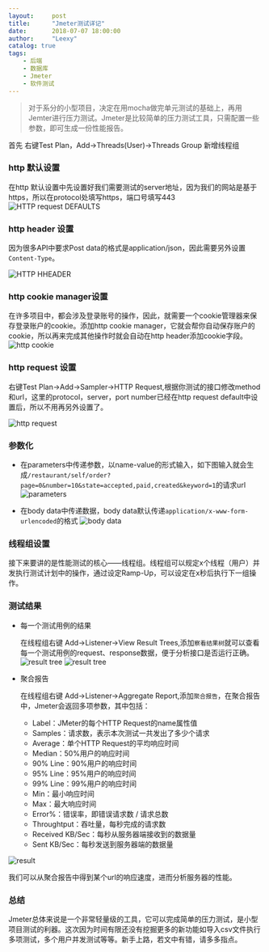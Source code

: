 ```yaml
---
layout:     post
title:      "Jmeter测试详记"
date:       2018-07-07 18:00:00
author:     "Leexy"
catalog: true
tags:
    - 后端
    - 数据库
    - Jmeter
    - 软件测试
---
```

 > 对于系分的小型项目，决定在用mocha做完单元测试的基础上，再用Jemter进行压力测试。Jmeter是比较简单的压力测试工具，只需配置一些参数，即可生成一份性能报告。


首先 右键Test Plan，Add->Threads(User)->Threads Group 新增线程组

### http 默认设置
 在http 默认设置中先设置好我们需要测试的server地址，因为我们的网站是基于https，所以在protocol处填写https，端口号填写443
 ![HTTP request DEFAULTS](/img/post_img/2018-07-07-Test/http_request_defaults.png)

### http header 设置
  因为很多API中要求Post data的格式是application/json，因此需要另外设置`Content-Type`。

 ![HTTP HHEADER ](/img/post_img/2018-07-07-Test/http_header.png)

### http cookie manager设置

 在许多项目中，都会涉及登录账号的操作，因此，就需要一个cookie管理器来保存登录账户的cookie。添加http cookie manager，它就会帮你自动保存账户的cookie，所以再来完成其他操作时就会自动在http header添加cookie字段。
 ![http cookie](/img/post_img/2018-07-07-Test/http_cookie_manager.png)

### http request 设置

 右键Test Plan->Add->Sampler->HTTP Request,根据你测试的接口修改method和url，这里的protocol，server，port number已经在http request default中设置后，所以不用再另外设置了。

 ![http request](/img/post_img/2018-07-07-Test/http_request.png)

### 参数化

 - 在parameters中传递参数，以name-value的形式输入，如下图输入就会生成`/restaurant/self/order?page=0&number=10&state=accepted,paid,created&keyword=1`的请求url
 ![parameters](/img/post_img/2018-07-07-Test/query_order.png)

 - 在body data中传递数据，body data默认传递`application/x-www-form-urlencoded`的格式
 ![body data](/img/post_img/2018-07-07-Test/body_data.png)

### 线程组设置

 接下来要讲的是性能测试的核心——线程组。线程组可以规定x个线程（用户）并发执行测试计划中的操作，通过设定Ramp-Up，可以设定在x秒后执行下一组操作。

### 测试结果

- 每一个测试用例的结果

  在线程组右键 Add->Listener->View Result Trees,添加`察看结果树`就可以查看每一个测试用例的request、response数据，便于分析接口是否运行正确。
  ![result tree](/img/post_img/2018-07-07-Test/get_dish_result.png)
  ![result tree](/img/post_img/2018-07-07-Test/get_dish_result2.png)

- 聚合报告

  在线程组右键 Add->Listener->Aggregate Report,添加`聚合报告`，在聚合报告中，Jmeter会返回多项参数，其中包括：

  - Label：JMeter的每个HTTP Request的name属性值
  - Samples：请求数，表示本次测试一共发出了多少个请求
  - Average：单个HTTP Request的平均响应时间
  - Median：50%用户的响应时间
  - 90% Line：90%用户的响应时间
  - 95% Line：95%用户的响应时间
  - 99% Line：99%用户的响应时间
  - Min：最小响应时间
  - Max：最大响应时间
  - Error%：错误率，即错误请求数 / 请求总数
  - Throughtput：吞吐量，每秒完成的请求数
  - Received KB/Sec：每秒从服务器端接收到的数据量
  - Sent KB/Sec：每秒发送到服务器端的数据量

 ![result](/img/post_img/2018-07-07-Test/并发5.png)

 我们可以从聚合报告中得到某个url的响应速度，进而分析服务器的性能。

### 总结

 Jmeter总体来说是一个非常轻量级的工具，它可以完成简单的压力测试，是小型项目测试的利器。这次因为时间有限还没有挖掘更多的新功能如导入csv文件执行多项测试，多个用户并发测试等等。新手上路，若文中有错，请多多指点。

